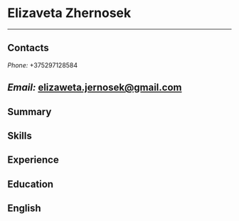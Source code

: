 # Elizaveta Zhernosek ##
----
## Contacts ##
*Phone:* +375297128584

*Email:* elizaweta.jernosek@gmail.com
----
## Summary ##
## Skills ##
## Experience ##
## Education ##
## English ##